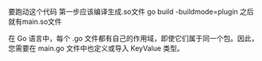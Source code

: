 要跑动这个代码 第一步应该编译生成.so文件
 go build -buildmode=plugin   之后就有main.so文件

 在 Go 语言中，每个 .go 文件都有自己的作用域，即使它们属于同一个包。因此，您需要在 main.go 文件中也定义或导入 KeyValue 类型。